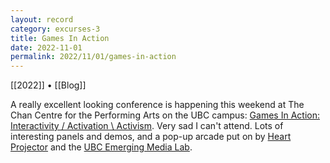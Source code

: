 ```yaml
---
layout: record
category: excurses-3
title: Games In Action
date: 2022-11-01
permalink: 2022/11/01/games-in-action
---
```


[[2022]] • [[Blog]]

A really excellent looking conference is happening this weekend at The Chan Centre for the Performing Arts on the UBC campus: [Games In Action: Interactivity / Activation \ Activism](https://gamesinaction.squarespace.com/). Very sad I can't attend. Lots of interesting panels and demos, and a pop-up arcade put on by [Heart Projector](http://heartprojector.com/) and the [UBC Emerging Media Lab](https://eml.ubc.ca/).
